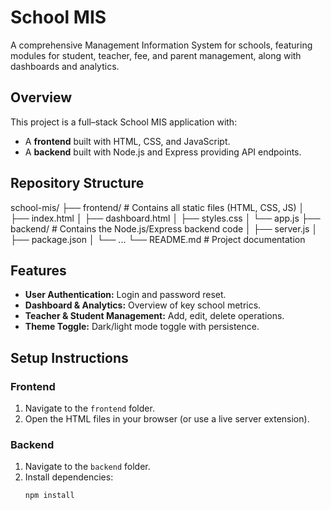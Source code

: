 # School MIS

A comprehensive Management Information System for schools, featuring modules for student, teacher, fee, and parent management, along with dashboards and analytics.

## Overview

This project is a full–stack School MIS application with:
- A **frontend** built with HTML, CSS, and JavaScript.
- A **backend** built with Node.js and Express providing API endpoints.

## Repository Structure
school-mis/ ├── frontend/ # Contains all static files (HTML, CSS, JS) │ ├── index.html │ ├── dashboard.html │ ├── styles.css │ └── app.js ├── backend/ # Contains the Node.js/Express backend code │ ├── server.js │ ├── package.json │ └── ... └── README.md # Project documentation

## Features

- **User Authentication:** Login and password reset.
- **Dashboard & Analytics:** Overview of key school metrics.
- **Teacher & Student Management:** Add, edit, delete operations.
- **Theme Toggle:** Dark/light mode toggle with persistence.

## Setup Instructions

### Frontend

1. Navigate to the `frontend` folder.
2. Open the HTML files in your browser (or use a live server extension).

### Backend

1. Navigate to the `backend` folder.
2. Install dependencies:
   ```bash
   npm install

